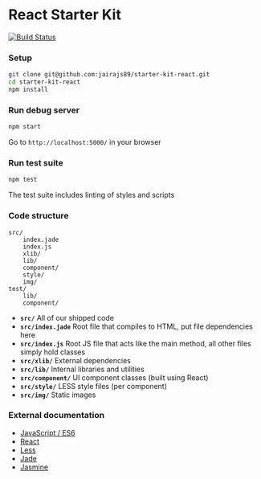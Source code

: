 React Starter Kit
===================

[![Build Status](https://travis-ci.org/jairajs89/starter-kit-react.png?branch=master)](https://travis-ci.org/jairajs89/starter-kit-react)


### Setup

```bash
git clone git@github.com:jairajs89/starter-kit-react.git
cd starter-kit-react
npm install
```

### Run debug server

```bash
npm start
```

Go to `http://localhost:5000/` in your browser

### Run test suite

```bash
npm test
```

The test suite includes linting of styles and scripts

### Code structure

```
src/
    index.jade
    index.js
    xlib/
    lib/
    component/
    style/
    img/
test/
    lib/
    component/
```

* **`src/`** All of our shipped code
* **`src/index.jade`** Root file that compiles to HTML, put file dependencies here
* **`src/index.js`** Root JS file that acts like the main method, all other files simply hold classes
* **`src/xlib/`** External dependencies
* **`src/lib/`** Internal libraries and utilities
* **`src/component/`** UI component classes (built using React)
* **`src/style/`** LESS style files (per component)
* **`src/img/`** Static images

### External documentation

* [JavaScript / ES6](http://es6-features.org/)
* [React](http://facebook.github.io/react/docs/getting-started.html)
* [Less](http://lesscss.org)
* [Jade](http://jade-lang.com)
* [Jasmine](http://jasmine.github.io/2.3/introduction.html)
